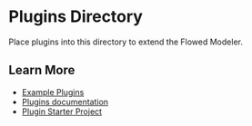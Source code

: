 # Plugins Directory

Place plugins into this directory to extend the Flowed Modeler.


## Learn More

* [Example Plugins](https://github.com/camunda/camunda-modeler-plugins)
* [Plugins documentation](https://github.com/camunda/camunda-modeler/tree/${TAG}/docs/plugins)
* [Plugin Starter Project](https://github.com/camunda/camunda-modeler-plugin-example)
